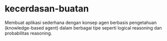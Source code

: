 # kecerdasan-buatan
Membuat aplikasi sederhana dengan konsep agen berbasis pengetahuan (knowledge-based agent) dalam berbagai tipe seperti logical reasoning dan probabilitas reasoning.
